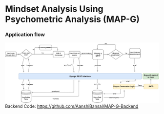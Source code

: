 # Mindset Analysis Using Psychometric Analysis (MAP-G)

### Application flow
![Flow Char](/MAP-G_flow_diagram.jpg)
</br>
Backend Code: https://github.com/AanshiBansal/MAP-G-Backend
